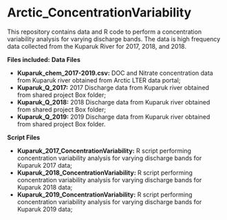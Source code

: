# Arctic_ConcentrationVariability
This repository contains data and R code to perform a concentration variability analysis for varying discharge bands. The data is high frequency data collected from the Kuparuk River for 2017, 2018, and 2018.

**Files included:**
 **Data Files**
 - **Kuparuk_chem_2017-2019.csv:** DOC and Nitrate concentration data from Kuparuk river obtained from Arctic LTER data portal;
 - **Kuparuk_Q_2017:** 2017 Discharge data from Kuparuk river obtained from shared project Box folder;
 - **Kuparuk_Q_2018:** 2018 Discharge data from Kuparuk river obtained from shared project Box folder;
 - **Kuparuk_Q_2019:** 2019 Discharge data from Kuparuk river obtained from shared project Box folder.
  
 **Script Files**
 - **Kuparuk_2017_ConcentrationVariability:** R script performing concentration variability analysis for varying discharge bands for Kuparuk 2017 data;
 - **Kuparuk_2018_ConcentrationVariability:** R script performing concentration variability analysis for varying discharge bands for Kuparuk 2018 data;
 - **Kuparuk_2019_ConcentrationVariability:** R script performing concentration variability analysis for varying discharge bands for Kuparuk 2019 data;
